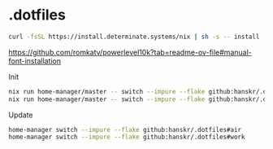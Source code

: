 # .dotfiles

```bash
curl -fsSL https://install.determinate.systems/nix | sh -s -- install
```

<https://github.com/romkatv/powerlevel10k?tab=readme-ov-file#manual-font-installation>

Init
```bash
nix run home-manager/master -- switch --impure --flake github:hanskr/.dotfiles#air
nix run home-manager/master -- switch --impure --flake github:hanskr/.dotfiles#work
```

Update
```bash
home-manager switch --impure --flake github:hanskr/.dotfiles#air
home-manager switch --impure --flake github:hanskr/.dotfiles#work
```
